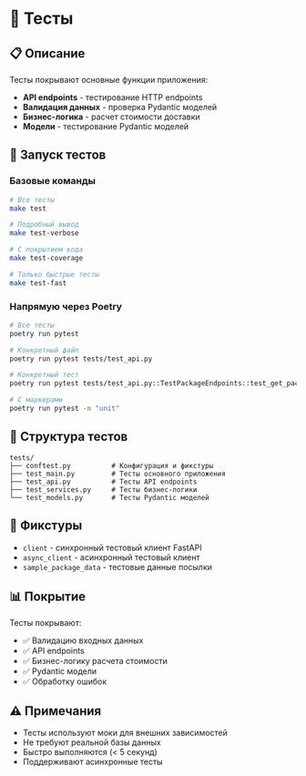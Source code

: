 # 🧪 Тесты

## 📋 Описание

Тесты покрывают основные функции приложения:

- **API endpoints** - тестирование HTTP endpoints
- **Валидация данных** - проверка Pydantic моделей
- **Бизнес-логика** - расчет стоимости доставки
- **Модели** - тестирование Pydantic моделей

## 🚀 Запуск тестов

### Базовые команды

```bash
# Все тесты
make test

# Подробный вывод
make test-verbose

# С покрытием кода
make test-coverage

# Только быстрые тесты
make test-fast
```

### Напрямую через Poetry

```bash
# Все тесты
poetry run pytest

# Конкретный файл
poetry run pytest tests/test_api.py

# Конкретный тест
poetry run pytest tests/test_api.py::TestPackageEndpoints::test_get_package_types

# С маркерами
poetry run pytest -m "unit"
```

## 📁 Структура тестов

```
tests/
├── conftest.py          # Конфигурация и фикстуры
├── test_main.py         # Тесты основного приложения
├── test_api.py          # Тесты API endpoints
├── test_services.py     # Тесты бизнес-логики
└── test_models.py       # Тесты Pydantic моделей
```

## 🔧 Фикстуры

- `client` - синхронный тестовый клиент FastAPI
- `async_client` - асинхронный тестовый клиент
- `sample_package_data` - тестовые данные посылки

## 📊 Покрытие

Тесты покрывают:
- ✅ Валидацию входных данных
- ✅ API endpoints
- ✅ Бизнес-логику расчета стоимости
- ✅ Pydantic модели
- ✅ Обработку ошибок

## ⚠️ Примечания

- Тесты используют моки для внешних зависимостей
- Не требуют реальной базы данных
- Быстро выполняются (< 5 секунд)
- Поддерживают асинхронные тесты
